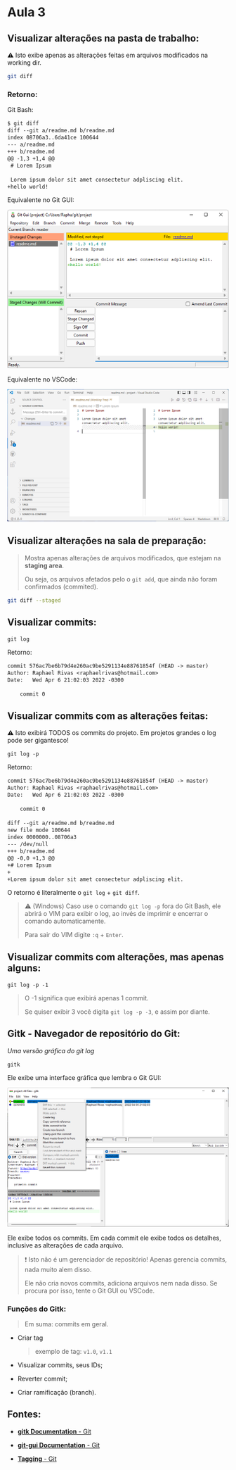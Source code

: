 # Aula 3

## Visualizar alterações na pasta de trabalho:

:warning: Isto exibe apenas as alterações feitas em arquivos modificados na working dir.

```bash
git diff
```

### Retorno:

Git Bash:

```git
$ git diff
diff --git a/readme.md b/readme.md
index 08706a3..6da41ce 100644
--- a/readme.md
+++ b/readme.md
@@ -1,3 +1,4 @@
 # Lorem Ipsum

 Lorem ipsum dolor sit amet consectetur adpliscing elit.
+hello world!
```

Equivalente no Git GUI:

![git diff no Git GUI](../../img/git-diff-gui.png)

Equivalente no VSCode:

![git diff no VSCode](../../img/git-diff-vscode.png)

## Visualizar alterações na sala de preparação:

> Mostra apenas alterações de arquivos modificados, que estejam na **staging area**.
> 
> Ou seja, os arquivos afetados pelo o `git add`, que ainda não foram confirmados (commited).

```bash
git diff --staged
```

## Visualizar commits:

```git
git log
```

Retorno:

```git
commit 576ac7be6b79d4e260ac9be5291134e88761854f (HEAD -> master)
Author: Raphael Rivas <raphaelrivas@hotmail.com>
Date:   Wed Apr 6 21:02:03 2022 -0300

    commit 0
```

## Visualizar commits com as alterações feitas:

:warning: Isto exibirá TODOS os commits do projeto. Em projetos grandes o log pode ser gigantesco!

```git
git log -p
```

Retorno:

```git
commit 576ac7be6b79d4e260ac9be5291134e88761854f (HEAD -> master)
Author: Raphael Rivas <raphaelrivas@hotmail.com>
Date:   Wed Apr 6 21:02:03 2022 -0300

    commit 0

diff --git a/readme.md b/readme.md
new file mode 100644
index 0000000..08706a3
--- /dev/null
+++ b/readme.md
@@ -0,0 +1,3 @@
+# Lorem Ipsum
+
+Lorem ipsum dolor sit amet consectetur adpliscing elit.
```

O retorno é literalmente o `git log` + `git diff`.

> :warning: (Windows) Caso use o comando `git log -p` fora do Git Bash,  ele abrirá o VIM para exibir o log, ao invés de imprimir e encerrar o comando automaticamente.
> 
> Para sair do VIM digite `:q` + `Enter`.

## Visualizar commits com alterações, mas apenas alguns:

```git
git log -p -1
```

> O -1 significa que exibirá apenas 1 commit.
> 
> Se quiser exibir 3 você digita `git log -p -3`, e assim por diante.

## Gitk - Navegador de repositório do Git:

*Uma versão gráfica do git log*

```git
gitk
```

Ele exibe uma interface gráfica que lembra o Git GUI:

![git gitk](../../img/git-gitk.png)

Ele exibe todos os commits. Em cada commit ele exibe todos os detalhes, inclusive as alterações de cada arquivo.

> :exclamation: Isto não é um gerenciador de repositório!  Apenas gerencia commits, nada muito alem disso.
> 
> Ele não cria novos commits, adiciona arquivos nem nada disso. Se procura por isso, tente o Git GUI ou VSCode.

### Funções do Gitk:

> Em suma: commits em geral.

* Criar tag
  
  > exemplo de tag: `v1.0`, `v1.1`

* Visualizar commits, seus IDs;

* Reverter commit;

* Criar ramificação (branch).

## Fontes:

* [**gitk Documentation** - Git](https://git-scm.com/docs/gitk/)

* [**git-gui Documentation** - Git](https://git-scm.com/docs/git-gui/)

* [**Tagging** - Git](https://git-scm.com/book/en/v2/Git-Basics-Tagging)
